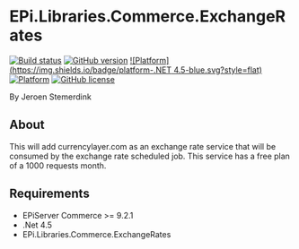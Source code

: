 ﻿# EPi.Libraries.Commerce.ExchangeRates

[![Build status](https://ci.appveyor.com/api/projects/status/d5ruha0q93g536ud/branch/master?svg=true)](https://ci.appveyor.com/project/jstemerdink/epi-libraries-commerce-exchangerates/branch/master)
[![GitHub version](https://badge.fury.io/gh/jstemerdink%2FEPi.Libraries.Commerce.ExchangeRates.svg)](http://badge.fury.io/gh/jstemerdink%2FEPi.Libraries.Commerce.ExchangeRates)
[![Platform](https://img.shields.io/badge/platform-.NET 4.5-blue.svg?style=flat)](https://msdn.microsoft.com/en-us/library/w0x726c2%28v=vs.110%29.aspx)
[![Platform](https://img.shields.io/badge/EPiServer%20Commerce-%209.2.1-orange.svg?style=flat)](http://world.episerver.com/cms/)
[![GitHub license](https://img.shields.io/badge/license-MIT%20license-blue.svg?style=flat)](LICENSE)

By Jeroen Stemerdink

## About
This will add currencylayer.com as an exchange rate service that will be consumed by the exchange rate scheduled job.
This service has a free plan of a 1000 requests month.


## Requirements

* EPiServer Commerce >= 9.2.1
* .Net 4.5
* EPi.Libraries.Commerce.ExchangeRates
